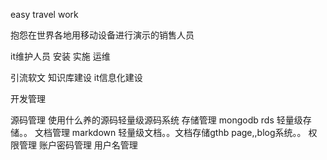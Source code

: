 easy travel work 


抱怨在世界各地用移动设备进行演示的销售人员

it维护人员 安装 实施 运维

引流软文  知识库建设 it信息化建设


开发管理

源码管理   使用什么养的源码轻量级源码系统
存储管理 mongodb rds 轻量级存储。。
文档管理  markdown 轻量级文档。。文档存储gthb page,,blog系统。。
权限管理 账户密码管理 用户名管理


